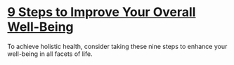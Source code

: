 
# [9 Steps to Improve Your Overall Well-Being](https://www.mindhaste.com/t/well-being/9-steps-to-improve-your-overall-well-being-31)

To achieve holistic health, consider taking these nine steps to enhance your well-being in all facets of life.
    
